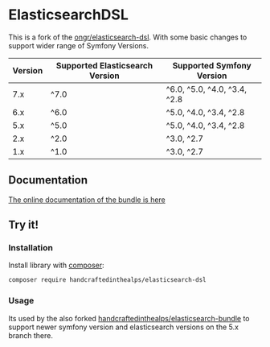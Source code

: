 # ElasticsearchDSL

This is a fork of the [ongr/elasticsearch-dsl](https://github.com/ongr-io/elasticsearchbundle).
With some basic changes to support wider range of Symfony Versions.

| Version | Supported Elasticsearch Version | Supported Symfony Version       |
|---------|---------------------------------|---------------------------------|
| 7.x     | ^7.0                            | ^6.0, ^5.0, ^4.0, ^3.4, ^2.8    |
| 6.x     | ^6.0                            | ^5.0, ^4.0, ^3.4, ^2.8          |
| 5.x     | ^5.0                            | ^5.0, ^4.0, ^3.4, ^2.8          |
| 2.x     | ^2.0                            | ^3.0, ^2.7                      |
| 1.x     | ^1.0                            | ^3.0, ^2.7                      |

## Documentation

[The online documentation of the bundle is here](docs/index.md)

## Try it!

### Installation

Install library with [composer](https://getcomposer.org):

```bash
composer require handcraftedinthealps/elasticsearch-dsl
```

### Usage

Its used by the also forked [handcraftedinthealps/elasticsearch-bundle](https://github.com/handcraftedinthealps/ElasticsearchBundle/) to support newer symfony version and elasticsearch versions on the 5.x branch there.
